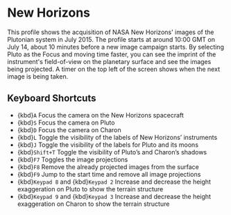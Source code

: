 # New Horizons
This profile shows the acquisition of NASA New Horizons' images of the Plutonian system in July 2015. The profile starts at around 10:00 GMT on July 14, about 10 minutes before a new image campaign starts. By selecting Pluto as the Focus and moving time faster, you can see the imprint of the instrument's field-of-view on the planetary surface and see the images being projected. A timer on the top left of the screen shows when the next image is being taken.

## Keyboard Shortcuts
  - {kbd}`A` Focus the camera on the New Horizons spacecraft
  - {kbd}`S` Focus the camera on Pluto
  - {kbd}`D` Focus the camera on Charon
  - {kbd}`L` Toggle the visibility of the labels of New Horizons’ instruments
  - {kbd}`J` Toggle the visibility of the labels for Pluto and its moons
  - {kbd}`Shift+T` Toggle the visibility of Pluto’s and Charon’s shadows
  - {kbd}`F7` Toggles the image projections
  - {kbd}`F8` Remove the already projected images from the surface
  - {kbd}`F9` Jump to the start time and remove all image projections
  - {kbd}`Keypad 8` and {kbd}`Keypad 2` Increase and decrease the height exaggeration on Pluto to show the terrain structure
  - {kbd}`Keypad 9` and {kbd}`Keypad 3` Increase and decrease the height exaggeration on Charon to show the terrain structure
